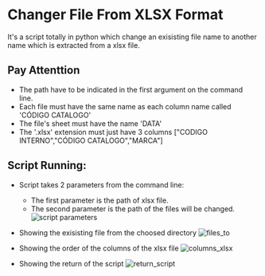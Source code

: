 # Changer File From XLSX Format
It's a script totally in python which change an exisisting file name to another name which is extracted from a xlsx file.

## Pay Attenttion
- The path have to be indicated in the first argument on the command line.
- Each file must have the same name as each column name called 'CÓDIGO CATALOGO'
- The file's sheet must have the name 'DATA'
- The '.xlsx' extension must just have 3 columns ["CODIGO INTERNO","CÓDIGO CATALOGO","MARCA"]

## Script Running:

- Script takes 2 parameters from the command line:

    - The first parameter is the path of xlsx file.
    - The second parameter is the path of the files will be changed.
    ![script parameters](../master/_images/script_parameters.png)

- Showing the exisisting file from the choosed directory
![files_to](../master/_images/files_to.png)

- Showing the order of the columns of the xlsx file
![columns_xlsx](../master/_images/columns_xlsx.png)

- Showing the return of the script
![return_script](../master/_images/executing.png)